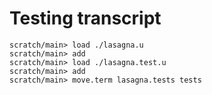 # Testing transcript

```ucm
scratch/main> load ./lasagna.u
scratch/main> add
scratch/main> load ./lasagna.test.u
scratch/main> add
scratch/main> move.term lasagna.tests tests
```
